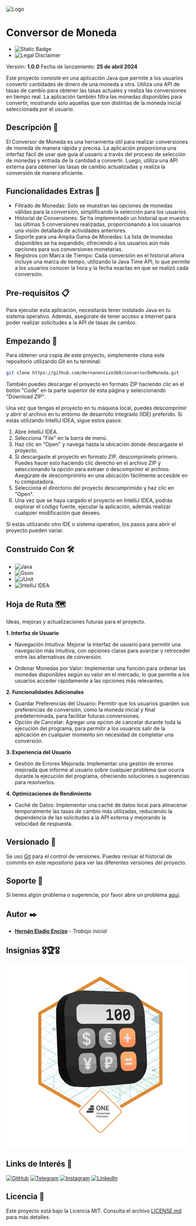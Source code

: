 ![Logo](https://dev-to-uploads.s3.amazonaws.com/uploads/articles/th5xamgrr6se0x5ro4g6.png)

# Conversor de Moneda
- ![Static Badge](https://img.shields.io/badge/Versi%C3%B3n-1.0--SNAPSHOT-blue?style=for-the-badge) 
- ![Legal Disclaimer](https://img.shields.io/badge/License-MIT-succes?style=for-the-badge&logoColor=white&color=blue)

Versión: **1.0.0**
Fecha de lanzamiento: **25 de abril 2024**

Este proyecto consiste en una aplicación Java que permite a los usuarios convertir cantidades de dinero de una moneda a otra. Utiliza una API de tasas de cambio para obtener las tasas actuales y realiza las conversiones en tiempo real. La aplicación también filtra las monedas disponibles para convertir, mostrando solo aquellas que son distintas de la moneda inicial seleccionada por el usuario.

## Descripción 📝

El Conversor de Moneda es una herramienta útil para realizar conversiones de moneda de manera rápida y precisa. La aplicación proporciona una interfaz fácil de usar que guía al usuario a través del proceso de selección de monedas y entrada de la cantidad a convertir. Luego, utiliza una API externa para obtener las tasas de cambio actualizadas y realiza la conversión de manera eficiente.

## Funcionalidades Extras 🚀

- Filtrado de Monedas: Solo se muestran las opciones de monedas válidas para la conversión, simplificando la selección para los usuarios.
- Historial de Conversiones: Se ha implementado un historial que muestra las últimas 5 conversiones realizadas, proporcionando a los usuarios una visión detallada de actividades anteriores.
- Soporte para una Amplia Gama de Monedas: La lista de monedas disponibles se ha expandido, ofreciendo a los usuarios aún más opciones para sus conversiones monetarias.
- Registros con Marca de Tiempo: Cada conversión en el historial ahora incluye una marca de tiempo, utilizando la Java Time API, lo que permite a los usuarios conocer la hora y la fecha exactas en que se realizó cada conversión.


## Pre-requisitos 📋

Para ejecutar esta aplicación, necesitarás tener instalado Java en tu sistema operativo. Además, asegúrate de tener acceso a Internet para poder realizar solicitudes a la API de tasas de cambio.

## Empezando 🏁

Para obtener una copia de este proyecto, simplemente clona este repositorio utilizando Git en tu terminal:

```bash
git clone https://github.com/Hernanencizo360/conversorDeMoneda.git
```

También puedes descargar el proyecto en formato ZIP haciendo clic en el botón "Code" en la parte superior de esta página y seleccionando "Download ZIP".

Una vez que tengas el proyecto en tu máquina local, puedes descomprimir y abrir el archivo en tu entorno de desarrollo integrado (IDE) preferido. 
Si estás utilizando IntelliJ IDEA, sigue estos pasos:

1. Abre IntelliJ IDEA.
2. Selecciona "File" en la barra de menú.
3. Haz clic en "Open" y navega hasta la ubicación donde descargaste el proyecto.
4. Si descargaste el proyecto en formato ZIP, descomprímelo primero. Puedes hacer esto haciendo clic derecho en el archivo ZIP y seleccionando la opción para extraer o descomprimir el archivo. Asegúrate de descomprimirlo en una ubicación fácilmente accesible en tu computadora.
5. Selecciona el directorio del proyecto descomprimido y haz clic en "Open".
6. Una vez que se haya cargado el proyecto en IntelliJ IDEA, podrás explorar el código fuente, ejecutar la aplicación, además realizar cualquier modificación que desees.

Si estás utilizando otro IDE o sistema operativo, los pasos para abrir el proyecto pueden variar.


## Construido Con 🛠️

- ![Java](https://img.shields.io/badge/java-17.0.11-blue.svg?style=for-the-badge&logo=openjdk&logoColor=black)
- ![Gson](https://img.shields.io/badge/Gson-2.10.1-succes?style=for-the-badge&logo=json&logoColor=red&color=succes)
- ![JUnit](https://img.shields.io/badge/JUnit%20Jupiter-RELEASE-success?style=for-the-badge&logo=junit5&logoColor=succes&color=red)
- ![IntelliJ IDEA](https://img.shields.io/badge/IntelliJIDEA-000000.svg?style=for-the-badge&logo=intellij-idea&logoColor=white)



## Hoja de Ruta 🗺️

Ideas, mejoras y actualizaciones futuras para el proyecto.

**1. Interfaz de Usuario**
- Navegación Intuitiva: Mejorar la interfaz de usuario para permitir una navegación más intuitiva, con opciones claras para avanzar y retroceder entre las alternativas de conversión.

- Ordenar Monedas por Valor: Implementar una función para ordenar las monedas disponibles según su valor en el mercado, lo que permite a los usuarios acceder rápidamente a las opciones más relevantes.

**2. Funcionalidades Adicionales**

- Guardar Preferencias del Usuario: Permitir que los usuarios guarden sus preferencias de conversión, como la moneda inicial y final predeterminada, para facilitar futuras conversiones.
- Opción de Cancelar: Agregar una opcion de cancelar durante toda la ejecución del programa, para permitir a los usuarios salir de la aplicación en cualquier momento sin necesidad de completar una conversión.

**3. Experiencia del Usuario**

- Gestión de Errores Mejorada: Implementar una gestión de errores mejorada que informe al usuario sobre cualquier problema que ocurra durante la ejecución del programa, ofreciendo soluciones o sugerencias para resolverlos.

**4. Optimizaciones de Rendimiento**

- Caché de Datos: Implementar una caché de datos local para almacenar temporalmente las tasas de cambio más utilizadas, reduciendo la dependencia de las solicitudes a la API externa y mejorando la velocidad de respuesta.

## Versionado 📌

Se uso [Git](https://git-scm.com) para el control de versiones. Puedes revisar el historial de commits en este repositorio para ver las diferentes versiones del proyecto.

## Soporte 🤝

Si tienes algún problema o sugerencia, por favor abre un problema [aquí](https://github.com/Hernanencizo360/conversorDeMoneda/issues).

## Autor ✒️

- **[Hernán Eladio Encizo](https://github.com/Hernanencizo360)** - _Trabajo inicial_

## Insignias 🎖️🏆️🎖️️

![Insignia-Badge-Conversor](Badge-Conversor.png)

## Links de Interés 🔗

[![GitHub](https://img.shields.io/badge/GitHub-000?style=for-the-badge&logo=github&logoColor=white)](https://github.com/Hernanencizo360)
[![Telegram](https://img.shields.io/badge/Telegram-2CA5E0?style=for-the-badge&logo=telegram&logoColor=white)](https://t.me/hernanencizo360)
[![Instagram](https://img.shields.io/badge/Instagram-E4405F?style=for-the-badge&logo=instagram&logoColor=white)](https://www.instagram.com/hernanencizo360)
[![LinkedIn](https://img.shields.io/badge/LinkedIn-0A66C2?style=for-the-badge&logo=linkedin&logoColor=white)](https://www.linkedin.com/in/hern%C3%A1n-encizo-b3b355229?original_referer=)


## Licencia 📄

Este proyecto está bajo la Licencia MIT. Consulta el archivo [LICENSE.md](LICENSE.md) para más detalles.
